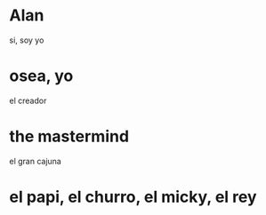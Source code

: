 # Alan
si, soy yo
# osea, yo
el creador
# the mastermind
el gran cajuna
# el papi, el churro, el micky, el rey
